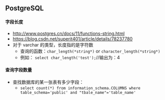 ## PostgreSQL



#### 字段长度

- http://www.postgres.cn/docs/11/functions-string.html
- https://blog.csdn.net/superit401/article/details/78237780
- 对于 varchar 的类型，长度指的是字符数
  - 查询的函数：`char_length(*string*)` or `character_length(*string*)`
  - 例如： `select char_length('test');`//输出为：4





#### 查询字段数量

- 查找数据库的某一张表有多少字段：
  - `select count(*) from information_schema.COLUMNS where table_schema='public' and "tbale_name"='table_name'`

